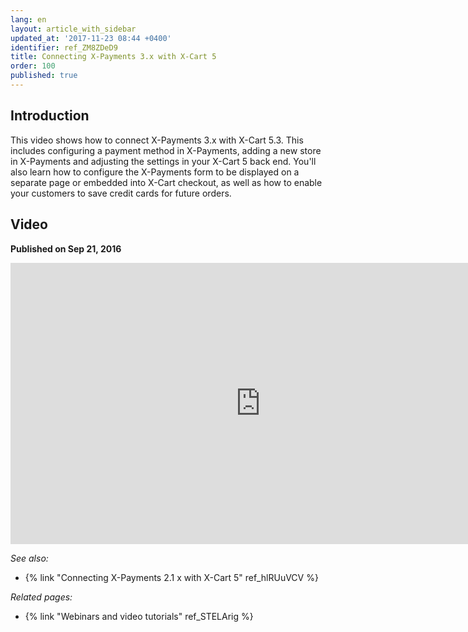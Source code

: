 ```yaml
---
lang: en
layout: article_with_sidebar
updated_at: '2017-11-23 08:44 +0400'
identifier: ref_ZM8ZDeD9
title: Connecting X-Payments 3.x with X-Cart 5
order: 100
published: true
---
```

## Introduction

This video shows how to connect X-Payments 3.x with X-Cart 5.3. This includes configuring a payment method in X-Payments, adding a new store in X-Payments and adjusting the settings in your X-Cart 5 back end. You'll also learn how to configure the X-Payments form to be displayed on a separate page or embedded into X-Cart checkout, as well as how to enable your customers to save credit cards for future orders.

## Video
**Published on Sep 21, 2016**
<iframe class="youtube-player" type="text/html" style="width: 800px; height: 450px" src="https://youtube.com/embed/h2F-nFRi_Fg" frameborder="0"></iframe>

_See also:_

*   {% link "Connecting X-Payments 2.1 x with X-Cart 5" ref_hlRUuVCV %}

_Related pages:_

*   {% link "Webinars and video tutorials" ref_STELArig %}
